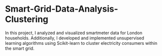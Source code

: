 # Smart-Grid-Data-Analysis-Clustering
In this project, I analyzed and visualized smartmeter data for London households. Additionally, I developed and implemented unsupervised learning algorithms using Scikit-learn to cluster electricity consumers within the smart grid.

